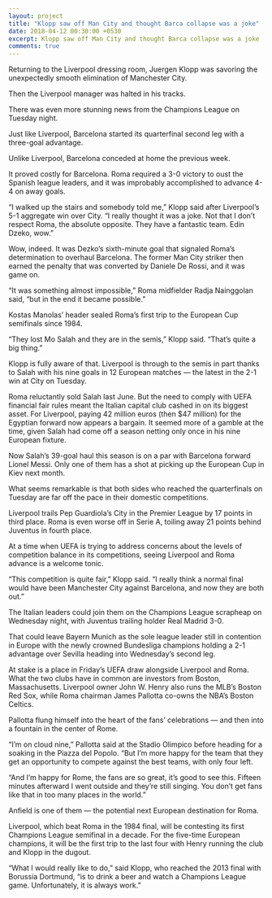 ```yaml
---
layout: project
title: "Klopp saw off Man City and thought Barca collapse was a joke"
date: 2018-04-12 00:30:00 +0530
excerpt: Klopp saw off Man City and thought Barca collapse was a joke
comments: true
---
```


Returning to the Liverpool dressing room, Juergen Klopp was savoring the unexpectedly smooth elimination of Manchester City.

Then the Liverpool manager was halted in his tracks.

There was even more stunning news from the Champions League on Tuesday night.

Just like Liverpool, Barcelona started its quarterfinal second leg with a three-goal advantage.

Unlike Liverpool, Barcelona conceded at home the previous week.

It proved costly for Barcelona. Roma required a 3-0 victory to oust the Spanish league leaders, and it was improbably accomplished to advance 4-4 on away goals.

“I walked up the stairs and somebody told me,” Klopp said after Liverpool’s 5-1 aggregate win over City. “I really thought it was a joke. Not that I don’t respect Roma, the absolute opposite. They have a fantastic team. Edin Dzeko, wow.”

Wow, indeed. It was Dezko’s sixth-minute goal that signaled Roma’s determination to overhaul Barcelona. The former Man City striker then earned the penalty that was converted by Daniele De Rossi, and it was game on.

“It was something almost impossible,” Roma midfielder Radja Nainggolan said, “but in the end it became possible.”

Kostas Manolas’ header sealed Roma’s first trip to the European Cup semifinals since 1984.

“They lost Mo Salah and they are in the semis,” Klopp said. “That’s quite a big thing.”

Klopp is fully aware of that. Liverpool is through to the semis in part thanks to Salah with his nine goals in 12 European matches — the latest in the 2-1 win at City on Tuesday.

Roma reluctantly sold Salah last June. But the need to comply with UEFA financial fair rules meant the Italian capital club cashed in on its biggest asset. For Liverpool, paying 42 million euros (then $47 million) for the Egyptian forward now appears a bargain. It seemed more of a gamble at the time, given Salah had come off a season netting only once in his nine European fixture.

Now Salah’s 39-goal haul this season is on a par with Barcelona forward Lionel Messi. Only one of them has a shot at picking up the European Cup in Kiev next month.

What seems remarkable is that both sides who reached the quarterfinals on Tuesday are far off the pace in their domestic competitions.

Liverpool trails Pep Guardiola’s City in the Premier League by 17 points in third place. Roma is even worse off in Serie A, toiling away 21 points behind Juventus in fourth place.

At a time when UEFA is trying to address concerns about the levels of competition balance in its competitions, seeing Liverpool and Roma advance is a welcome tonic.

“This competition is quite fair,” Klopp said. “I really think a normal final would have been Manchester City against Barcelona, and now they are both out.”

The Italian leaders could join them on the Champions League scrapheap on Wednesday night, with Juventus trailing holder Real Madrid 3-0.

That could leave Bayern Munich as the sole league leader still in contention in Europe with the newly crowned Bundesliga champions holding a 2-1 advantage over Sevilla heading into Wednesday’s second leg.

At stake is a place in Friday’s UEFA draw alongside Liverpool and Roma. What the two clubs have in common are investors from Boston, Massachusetts. Liverpool owner John W. Henry also runs the MLB’s Boston Red Sox, while Roma chairman James Pallotta co-owns the NBA’s Boston Celtics.

Pallotta flung himself into the heart of the fans’ celebrations — and then into a fountain in the center of Rome.

“I’m on cloud nine,” Pallotta said at the Stadio Olimpico before heading for a soaking in the Piazza del Popolo. “But I’m more happy for the team that they get an opportunity to compete against the best teams, with only four left.

“And I’m happy for Rome, the fans are so great, it’s good to see this. Fifteen minutes afterward I went outside and they’re still singing. You don’t get fans like that in too many places in the world.”

Anfield is one of them — the potential next European destination for Roma.

Liverpool, which beat Roma in the 1984 final, will be contesting its first Champions League semifinal in a decade. For the five-time European champions, it will be the first trip to the last four with Henry running the club and Klopp in the dugout.

“What I would really like to do,” said Klopp, who reached the 2013 final with Borussia Dortmund, “is to drink a beer and watch a Champions League game. Unfortunately, it is always work.”
